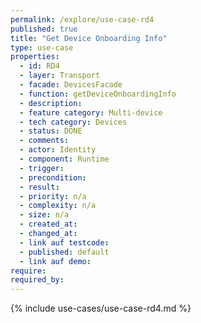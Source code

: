 ```yaml
---
permalink: /explore/use-case-rd4
published: true
title: "Get Device Onboarding Info"
type: use-case
properties:
  - id: RD4
  - layer: Transport
  - facade: DevicesFacade
  - function: getDeviceOnboardingInfo
  - description:
  - feature category: Multi-device
  - tech category: Devices
  - status: DONE
  - comments:
  - actor: Identity
  - component: Runtime
  - trigger:
  - precondition:
  - result:
  - priority: n/a
  - complexity: n/a
  - size: n/a
  - created_at:
  - changed_at:
  - link auf testcode:
  - published: default
  - link auf demo:
require:
required_by:
---
```


{% include use-cases/use-case-rd4.md %}
